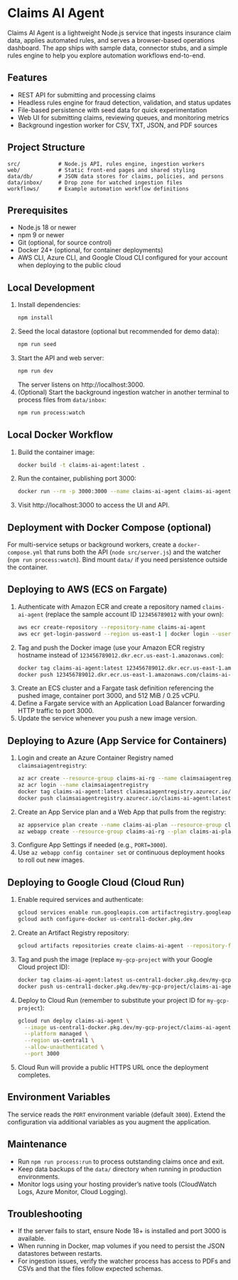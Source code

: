# Claims AI Agent

Claims AI Agent is a lightweight Node.js service that ingests insurance claim data, applies automated rules, and serves a browser-based operations dashboard. The app ships with sample data, connector stubs, and a simple rules engine to help you explore automation workflows end-to-end.

## Features
- REST API for submitting and processing claims
- Headless rules engine for fraud detection, validation, and status updates
- File-based persistence with seed data for quick experimentation
- Web UI for submitting claims, reviewing queues, and monitoring metrics
- Background ingestion worker for CSV, TXT, JSON, and PDF sources

## Project Structure
```
src/            # Node.js API, rules engine, ingestion workers
web/            # Static front-end pages and shared styling
data/db/        # JSON data stores for claims, policies, and persons
data/inbox/     # Drop zone for watched ingestion files
workflows/      # Example automation workflow definitions
```

## Prerequisites
- Node.js 18 or newer
- npm 9 or newer
- Git (optional, for source control)
- Docker 24+ (optional, for container deployments)
- AWS CLI, Azure CLI, and Google Cloud CLI configured for your account when deploying to the public cloud

## Local Development
1. Install dependencies:
   ```bash
   npm install
   ```
2. Seed the local datastore (optional but recommended for demo data):
   ```bash
   npm run seed
   ```
3. Start the API and web server:
   ```bash
   npm run dev
   ```
   The server listens on http://localhost:3000.
4. (Optional) Start the background ingestion watcher in another terminal to process files from `data/inbox`:
   ```bash
   npm run process:watch
   ```

## Local Docker Workflow
1. Build the container image:
   ```bash
   docker build -t claims-ai-agent:latest .
   ```
2. Run the container, publishing port 3000:
   ```bash
   docker run --rm -p 3000:3000 --name claims-ai-agent claims-ai-agent:latest
   ```
3. Visit http://localhost:3000 to access the UI and API.

## Deployment with Docker Compose (optional)
For multi-service setups or background workers, create a `docker-compose.yml` that runs both the API (`node src/server.js`) and the watcher (`npm run process:watch`). Bind mount `data/` if you need persistence outside the container.

## Deploying to AWS (ECS on Fargate)
1. Authenticate with Amazon ECR and create a repository named `claims-ai-agent` (replace the sample account ID `123456789012` with your own):
   ```bash
   aws ecr create-repository --repository-name claims-ai-agent
   aws ecr get-login-password --region us-east-1 | docker login --username AWS --password-stdin 123456789012.dkr.ecr.us-east-1.amazonaws.com
   ```
2. Tag and push the Docker image (use your Amazon ECR registry hostname instead of `123456789012.dkr.ecr.us-east-1.amazonaws.com`):
   ```bash
   docker tag claims-ai-agent:latest 123456789012.dkr.ecr.us-east-1.amazonaws.com/claims-ai-agent:latest
   docker push 123456789012.dkr.ecr.us-east-1.amazonaws.com/claims-ai-agent:latest
   ```
3. Create an ECS cluster and a Fargate task definition referencing the pushed image, container port 3000, and 512 MiB / 0.25 vCPU.
4. Define a Fargate service with an Application Load Balancer forwarding HTTP traffic to port 3000.
5. Update the service whenever you push a new image version.

## Deploying to Azure (App Service for Containers)
1. Login and create an Azure Container Registry named `claimsaiagentregistry`:
   ```bash
   az acr create --resource-group claims-ai-rg --name claimsaiagentregistry --sku Basic
   az acr login --name claimsaiagentregistry
   docker tag claims-ai-agent:latest claimsaiagentregistry.azurecr.io/claims-ai-agent:latest
   docker push claimsaiagentregistry.azurecr.io/claims-ai-agent:latest
   ```
2. Create an App Service plan and a Web App that pulls from the registry:
   ```bash
   az appservice plan create --name claims-ai-plan --resource-group claims-ai-rg --sku B1 --is-linux
   az webapp create --resource-group claims-ai-rg --plan claims-ai-plan --name claims-ai-agent --deployment-container-image-name claimsaiagentregistry.azurecr.io/claims-ai-agent:latest
   ```
3. Configure App Settings if needed (e.g., `PORT=3000`).
4. Use `az webapp config container set` or continuous deployment hooks to roll out new images.

## Deploying to Google Cloud (Cloud Run)
1. Enable required services and authenticate:
   ```bash
   gcloud services enable run.googleapis.com artifactregistry.googleapis.com
   gcloud auth configure-docker us-central1-docker.pkg.dev
   ```
2. Create an Artifact Registry repository:
   ```bash
   gcloud artifacts repositories create claims-ai-agent --repository-format=docker --location=us-central1
   ```
3. Tag and push the image (replace `my-gcp-project` with your Google Cloud project ID):
   ```bash
   docker tag claims-ai-agent:latest us-central1-docker.pkg.dev/my-gcp-project/claims-ai-agent/claims-ai-agent:latest
   docker push us-central1-docker.pkg.dev/my-gcp-project/claims-ai-agent/claims-ai-agent:latest
   ```
4. Deploy to Cloud Run (remember to substitute your project ID for `my-gcp-project`):
   ```bash
   gcloud run deploy claims-ai-agent \
     --image us-central1-docker.pkg.dev/my-gcp-project/claims-ai-agent/claims-ai-agent:latest \
     --platform managed \
     --region us-central1 \
     --allow-unauthenticated \
     --port 3000
   ```
5. Cloud Run will provide a public HTTPS URL once the deployment completes.

## Environment Variables
The service reads the `PORT` environment variable (default `3000`). Extend the configuration via additional variables as you augment the application.

## Maintenance
- Run `npm run process:run` to process outstanding claims once and exit.
- Keep data backups of the `data/` directory when running in production environments.
- Monitor logs using your hosting provider’s native tools (CloudWatch Logs, Azure Monitor, Cloud Logging).

## Troubleshooting
- If the server fails to start, ensure Node 18+ is installed and port 3000 is available.
- When running in Docker, map volumes if you need to persist the JSON datastores between restarts.
- For ingestion issues, verify the watcher process has access to PDFs and CSVs and that the files follow expected schemas.
